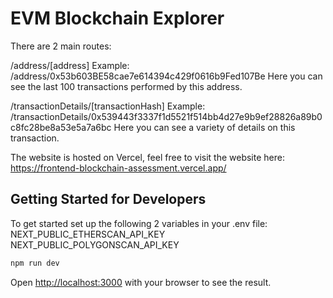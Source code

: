 # EVM Blockchain Explorer

There are 2 main routes:

/address/[address]
Example: /address/0x53b603BE58cae7e614394c429f0616b9Fed107Be
Here you can see the last 100 transactions performed by this address.

/transactionDetails/[transactionHash]
Example: /transactionDetails/0x539443f3337f1d5521f514bb4d27e9b9ef28826a89b0c8fc28be8a53e5a7a6bc
Here you can see a variety of details on this transaction.

The website is hosted on Vercel, feel free to visit the website here: https://frontend-blockchain-assessment.vercel.app/

## Getting Started for Developers

To get started set up the following 2 variables in your .env file:
NEXT_PUBLIC_ETHERSCAN_API_KEY
NEXT_PUBLIC_POLYGONSCAN_API_KEY

```bash
npm run dev
```

Open [http://localhost:3000](http://localhost:3000) with your browser to see the result.
